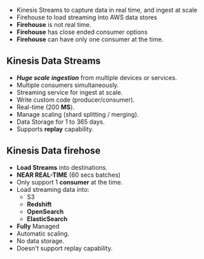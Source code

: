 - Kinesis Streams to capture data in real time, and ingest at scale
- Firehouse to load streaming into AWS data stores
- **Firehouse** is not real time.
- **Firehouse** has close ended consumer options
- **Firehouse** can have only one consumer at the time.

## Kinesis Data Streams
-  ***Huge scale*** ***ingestion*** from multiple devices or services.
- Multiple consumers simultaneously.
- Streaming service for ingest at scale.
- Write custom code (producer/consumer).
- Real-time (200 **MS**).
- Manage scaling (shard splitting / merging).
- Data Storage for 1 to 365 days.
- Supports **replay** capability.

## Kinesis Data firehose
- **Load Streams** into destinations.
- **NEAR REAL-TIME** (60 secs batches)
- Only support 1 **consumer** at the time.
- Load streaming data into:
	- S3
	- **Redshift**
	- **OpenSearch**
	- **ElasticSearch**
- **Fully** Managed
- Automatic scaling.
- No data storage.
- Doesn't support replay capability.